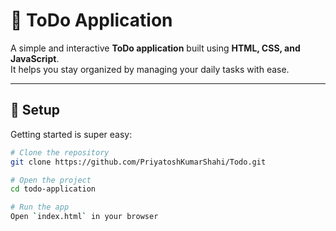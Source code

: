 # 📝 ToDo Application

A simple and interactive **ToDo application** built using **HTML, CSS, and JavaScript**.  
It helps you stay organized by managing your daily tasks with ease.

---

## 🚀 Setup

Getting started is super easy:

```bash
# Clone the repository
git clone https://github.com/PriyatoshKumarShahi/Todo.git

# Open the project
cd todo-application

# Run the app
Open `index.html` in your browser
